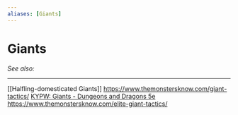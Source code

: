 ```yaml
---
aliases: [Giants]
---
```


# Giants
*See also:*
___
[[Halfling-domesticated Giants]]
https://www.themonstersknow.com/giant-tactics/
[KYPW: Giants - Dungeons and Dragons 5e](https://www.youtube.com/watch?v=Pe2vD8aG9Ds)
https://www.themonstersknow.com/elite-giant-tactics/
